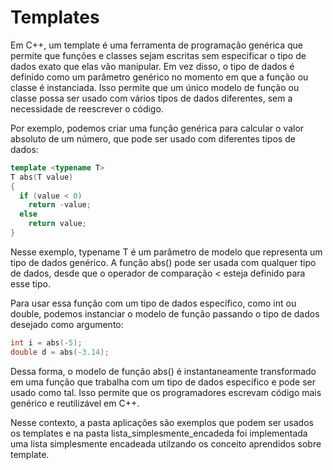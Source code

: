 # Templates

Em C++, um template é uma ferramenta de programação genérica que permite que funções e classes sejam escritas sem especificar o tipo de dados exato que elas vão manipular. Em vez disso, o tipo de dados é definido como um parâmetro genérico no momento em que a função ou classe é instanciada. Isso permite que um único modelo de função ou classe possa ser usado com vários tipos de dados diferentes, sem a necessidade de reescrever o código.

Por exemplo, podemos criar uma função genérica para calcular o valor absoluto de um número, que pode ser usado com diferentes tipos de dados:

```cpp 
template <typename T>
T abs(T value)
{
  if (value < 0)
    return -value;
  else
    return value;
}
```

Nesse exemplo, typename T é um parâmetro de modelo que representa um tipo de dados genérico. A função abs() pode ser usada com qualquer tipo de dados, desde que o operador de comparação < esteja definido para esse tipo.

Para usar essa função com um tipo de dados específico, como int ou double, podemos instanciar o modelo de função passando o tipo de dados desejado como argumento:

```cpp 
int i = abs(-5);
double d = abs(-3.14);
```

Dessa forma, o modelo de função abs() é instantaneamente transformado em uma função que trabalha com um tipo de dados específico e pode ser usado como tal. Isso permite que os programadores escrevam código mais genérico e reutilizável em C++.

Nesse contexto, a pasta aplicações são exemplos que podem ser usados os templates e na pasta lista_simplesmente_encadeda foi implementada uma lista simplesmente encadeada utilzando os conceito aprendidos sobre template.
